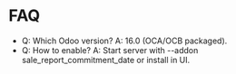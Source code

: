 # FAQ

- Q: Which Odoo version? A: 16.0 (OCA/OCB packaged).
- Q: How to enable? A: Start server with --addon sale_report_commitment_date or install in UI.

